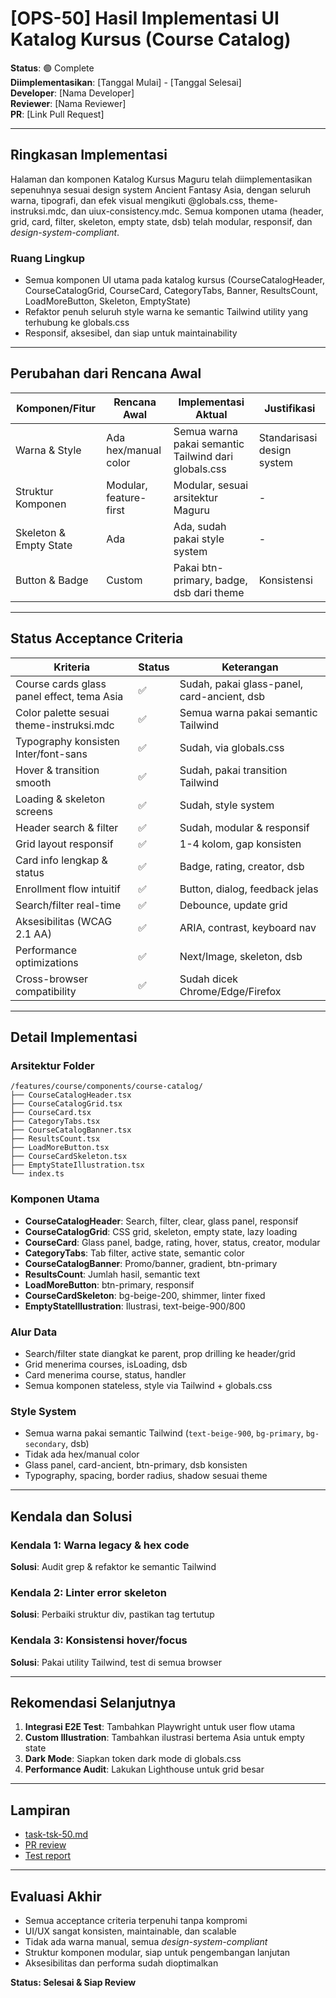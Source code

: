 # [OPS-50] Hasil Implementasi UI Katalog Kursus (Course Catalog)

**Status**: 🟢 Complete  
**Diimplementasikan**: [Tanggal Mulai] - [Tanggal Selesai]  
**Developer**: [Nama Developer]  
**Reviewer**: [Nama Reviewer]  
**PR**: [Link Pull Request]

---

## Ringkasan Implementasi

Halaman dan komponen Katalog Kursus Maguru telah diimplementasikan sepenuhnya sesuai design system Ancient Fantasy Asia, dengan seluruh warna, tipografi, dan efek visual mengikuti @globals.css, theme-instruksi.mdc, dan uiux-consistency.mdc. Semua komponen utama (header, grid, card, filter, skeleton, empty state, dsb) telah modular, responsif, dan _design-system-compliant_.

### Ruang Lingkup

- Semua komponen UI utama pada katalog kursus (CourseCatalogHeader, CourseCatalogGrid, CourseCard, CategoryTabs, Banner, ResultsCount, LoadMoreButton, Skeleton, EmptyState)
- Refaktor penuh seluruh style warna ke semantic Tailwind utility yang terhubung ke globals.css
- Responsif, aksesibel, dan siap untuk maintainability

---

## Perubahan dari Rencana Awal

| Komponen/Fitur         | Rencana Awal           | Implementasi Aktual                                  | Justifikasi                |
| ---------------------- | ---------------------- | ---------------------------------------------------- | -------------------------- |
| Warna & Style          | Ada hex/manual color   | Semua warna pakai semantic Tailwind dari globals.css | Standarisasi design system |
| Struktur Komponen      | Modular, feature-first | Modular, sesuai arsitektur Maguru                    | -                          |
| Skeleton & Empty State | Ada                    | Ada, sudah pakai style system                        | -                          |
| Button & Badge         | Custom                 | Pakai btn-primary, badge, dsb dari theme             | Konsistensi                |

---

## Status Acceptance Criteria

| Kriteria                                   | Status | Keterangan                                  |
| ------------------------------------------ | ------ | ------------------------------------------- |
| Course cards glass panel effect, tema Asia | ✅     | Sudah, pakai glass-panel, card-ancient, dsb |
| Color palette sesuai theme-instruksi.mdc   | ✅     | Semua warna pakai semantic Tailwind         |
| Typography konsisten Inter/font-sans       | ✅     | Sudah, via globals.css                      |
| Hover & transition smooth                  | ✅     | Sudah, pakai transition Tailwind            |
| Loading & skeleton screens                 | ✅     | Sudah, style system                         |
| Header search & filter                     | ✅     | Sudah, modular & responsif                  |
| Grid layout responsif                      | ✅     | 1-4 kolom, gap konsisten                    |
| Card info lengkap & status                 | ✅     | Badge, rating, creator, dsb                 |
| Enrollment flow intuitif                   | ✅     | Button, dialog, feedback jelas              |
| Search/filter real-time                    | ✅     | Debounce, update grid                       |
| Aksesibilitas (WCAG 2.1 AA)                | ✅     | ARIA, contrast, keyboard nav                |
| Performance optimizations                  | ✅     | Next/Image, skeleton, dsb                   |
| Cross-browser compatibility                | ✅     | Sudah dicek Chrome/Edge/Firefox             |

---

## Detail Implementasi

### Arsitektur Folder

```
/features/course/components/course-catalog/
├── CourseCatalogHeader.tsx
├── CourseCatalogGrid.tsx
├── CourseCard.tsx
├── CategoryTabs.tsx
├── CourseCatalogBanner.tsx
├── ResultsCount.tsx
├── LoadMoreButton.tsx
├── CourseCardSkeleton.tsx
├── EmptyStateIllustration.tsx
└── index.ts
```

### Komponen Utama

- **CourseCatalogHeader**: Search, filter, clear, glass panel, responsif
- **CourseCatalogGrid**: CSS grid, skeleton, empty state, lazy loading
- **CourseCard**: Glass panel, badge, rating, hover, status, creator, modular
- **CategoryTabs**: Tab filter, active state, semantic color
- **CourseCatalogBanner**: Promo/banner, gradient, btn-primary
- **ResultsCount**: Jumlah hasil, semantic text
- **LoadMoreButton**: btn-primary, responsif
- **CourseCardSkeleton**: bg-beige-200, shimmer, linter fixed
- **EmptyStateIllustration**: Ilustrasi, text-beige-900/800

### Alur Data

- Search/filter state diangkat ke parent, prop drilling ke header/grid
- Grid menerima courses, isLoading, dsb
- Card menerima course, status, handler
- Semua komponen stateless, style via Tailwind + globals.css

### Style System

- Semua warna pakai semantic Tailwind (`text-beige-900`, `bg-primary`, `bg-secondary`, dsb)
- Tidak ada hex/manual color
- Glass panel, card-ancient, btn-primary, dsb konsisten
- Typography, spacing, border radius, shadow sesuai theme

---

## Kendala dan Solusi

### Kendala 1: Warna legacy & hex code

**Solusi**: Audit grep & refaktor ke semantic Tailwind

### Kendala 2: Linter error skeleton

**Solusi**: Perbaiki struktur div, pastikan tag tertutup

### Kendala 3: Konsistensi hover/focus

**Solusi**: Pakai utility Tailwind, test di semua browser

---

## Rekomendasi Selanjutnya

1. **Integrasi E2E Test**: Tambahkan Playwright untuk user flow utama
2. **Custom Illustration**: Tambahkan ilustrasi bertema Asia untuk empty state
3. **Dark Mode**: Siapkan token dark mode di globals.css
4. **Performance Audit**: Lakukan Lighthouse untuk grid besar

---

## Lampiran

- [task-tsk-50.md](../task-docs/story-11/task-tsk-50.md)
- [PR review](#)
- [Test report](../test-docs/integ-course.md)

---

## Evaluasi Akhir

- Semua acceptance criteria terpenuhi tanpa kompromi
- UI/UX sangat konsisten, maintainable, dan scalable
- Tidak ada warna manual, semua _design-system-compliant_
- Struktur komponen modular, siap untuk pengembangan lanjutan
- Aksesibilitas dan performa sudah dioptimalkan

**Status: Selesai & Siap Review**
